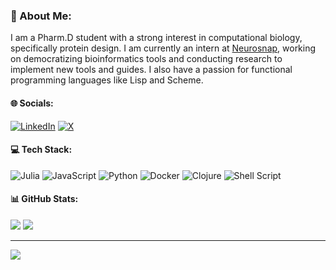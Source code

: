 ### 🧬 About Me:
I am a Pharm.D student with a strong interest in computational biology, specifically protein design. I am currently an intern at [Neurosnap](https://neurosnap.ai/), working on democratizing bioinformatics tools and conducting research to implement new tools and guides. I also have a passion for functional programming languages like Lisp and Scheme.


#### 🌐 Socials:
[![LinkedIn](https://img.shields.io/badge/LinkedIn-%230077B5.svg?logo=linkedin&logoColor=white)](https://linkedin.com/in/danial-gharaie-amirabadi-01b289291) [![X](https://img.shields.io/badge/X-black.svg?logo=X&logoColor=white)](https://x.com/danial_gha) 

#### 💻 Tech Stack:
![Julia](https://img.shields.io/badge/-Julia-9558B2?style=for-the-badge&logo=julia&logoColor=white) ![JavaScript](https://img.shields.io/badge/javascript-%23323330.svg?style=for-the-badge&logo=javascript&logoColor=%23F7DF1E) ![Python](https://img.shields.io/badge/python-3670A0?style=for-the-badge&logo=python&logoColor=ffdd54) ![Docker](https://img.shields.io/badge/docker-%230db7ed.svg?style=for-the-badge&logo=docker&logoColor=white) ![Clojure](https://img.shields.io/badge/Clojure-%23Clojure.svg?style=for-the-badge&logo=Clojure&logoColor=Clojure) ![Shell Script](https://img.shields.io/badge/shell_script-%23121011.svg?style=for-the-badge&logo=gnu-bash&logoColor=white)
#### 📊 GitHub Stats:
![](https://github-readme-streak-stats.herokuapp.com/?user=danialgharaie&theme=dark&hide_border=false)
![](https://github-readme-stats.vercel.app/api/top-langs/?username=danialgharaie&theme=dark&hide_border=false&include_all_commits=true&count_private=true&layout=compact)



---
[![](https://visitcount.itsvg.in/api?id=danialgharaie&icon=0&color=0)](https://visitcount.itsvg.in)


